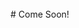 <!--$layout: block-->
<!--$lang: ja_JP-->  
<!--$zh_CN: /README.html-->
<!--$en_US: /English/README.html-->
<!--#Doc-->  
  <br>
  # Come Soon!
<!--Doc #-->
 

